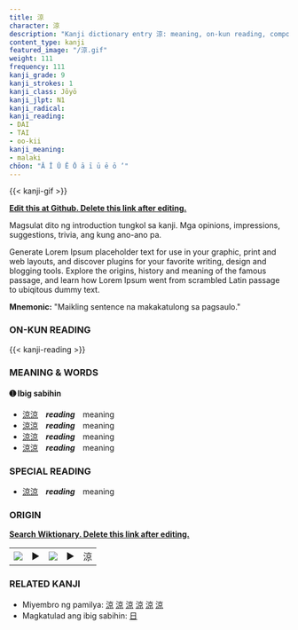 ```yaml
---
title: 涼
character: 涼
description: "Kanji dictionary entry 涼: meaning, on-kun reading, compounds, origin, related kanji"
content_type: kanji
featured_image: "/涼.gif"
weight: 111
frequency: 111
kanji_grade: 9
kanji_strokes: 1
kanji_class: Jōyō
kanji_jlpt: N1
kanji_radical: 
kanji_reading: 
- DAI
- TAI
- oo-kii
kanji_meaning:
- malaki
chōon: "Ā Ī Ū Ē Ō ā ī ū ē ō ’"
---
```

[//]: # (Don't edit the line below. Kanji animated GIF code is automatically generated.)
{{< kanji-gif >}}

[//]: # (Edit below this line.)

**[Edit this at Github. Delete this link after editing.](https://github.com/tim0g/tim/tree/main/content/kanji/涼/index.md)**

Magsulat dito ng introduction tungkol sa kanji. Mga opinions, impressions, suggestions, trivia, ang kung ano-ano pa.

Generate Lorem Ipsum placeholder text for use in your graphic, print and web layouts, and discover plugins for your favorite writing, design and blogging tools. Explore the origins, history and meaning of the famous passage, and learn how Lorem Ipsum went from scrambled Latin passage to ubiqitous dummy text.
 
**Mnemonic:** "Maikling sentence na makakatulong sa pagsaulo."

### ON-KUN READING

[//]: # (Don't edit the line below. ON-KUN READING code is automatically generated.)
{{< kanji-reading >}}

### MEANING & WORDS

#### ➊ **Ibig sabihin**
  - [涼](../涼)[涼](../涼)　***reading***　meaning
  - [涼](../涼)[涼](../涼)　***reading***　meaning
  - [涼](../涼)[涼](../涼)　***reading***　meaning
  - [涼](../涼)[涼](../涼)　***reading***　meaning

### SPECIAL READING
  - [涼](../涼)[涼](../涼)　***reading***　meaning

### ORIGIN

**[Search Wiktionary. Delete this link after editing.](https://wiktionary.org/wiki/涼)**
<table class="kanji-table"><tr><td>
<img src="60px-涼-bronze.svg.png">
</td><td>▶</td><td>
<img src="60px-涼-oracle.svg.png">
</td><td>▶</td>
<td class="kanji-origin">涼</td>
</tr></table>

### RELATED KANJI
- Miyembro ng pamilya: [涼](../涼) [涼](../涼) [涼](../涼) [涼](../涼) [涼](../涼) [涼](../涼)
- Magkatulad ang ibig sabihin: [日](../日)
